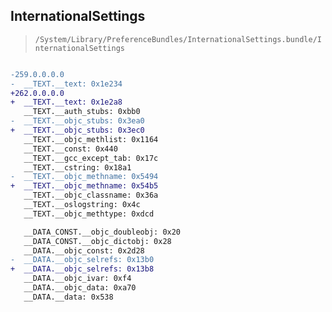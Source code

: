 ## InternationalSettings

> `/System/Library/PreferenceBundles/InternationalSettings.bundle/InternationalSettings`

```diff

-259.0.0.0.0
-  __TEXT.__text: 0x1e234
+262.0.0.0.0
+  __TEXT.__text: 0x1e2a8
   __TEXT.__auth_stubs: 0xbb0
-  __TEXT.__objc_stubs: 0x3ea0
+  __TEXT.__objc_stubs: 0x3ec0
   __TEXT.__objc_methlist: 0x1164
   __TEXT.__const: 0x440
   __TEXT.__gcc_except_tab: 0x17c
   __TEXT.__cstring: 0x18a1
-  __TEXT.__objc_methname: 0x5494
+  __TEXT.__objc_methname: 0x54b5
   __TEXT.__objc_classname: 0x36a
   __TEXT.__oslogstring: 0x4c
   __TEXT.__objc_methtype: 0xdcd

   __DATA_CONST.__objc_doubleobj: 0x20
   __DATA_CONST.__objc_dictobj: 0x28
   __DATA.__objc_const: 0x2d28
-  __DATA.__objc_selrefs: 0x13b0
+  __DATA.__objc_selrefs: 0x13b8
   __DATA.__objc_ivar: 0xf4
   __DATA.__objc_data: 0xa70
   __DATA.__data: 0x538

```
